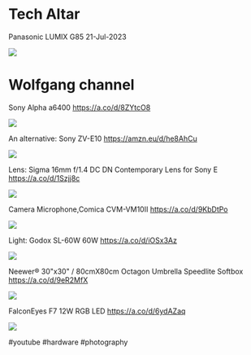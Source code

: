 # Tech Altar
Panasonic LUMIX G85 21-Jul-2023

![](/public/62cbdcfcf3aa81b117d9f3bee6166a0fe819bf296e8bc4a8f5fde99647c65f7e.jpg) 

# Wolfgang channel
Sony Alpha a6400 https://a.co/d/8ZYtcO8

![](/public/07a404a411131a71abab136ffd8952c4e46c05272f9caf042af15a53891ba095.jpg)

An alternative: Sony ZV-E10 https://amzn.eu/d/he8AhCu

![](/public/adee8b372e40ebe87da17adfa7469cdb5ccd6956565273ba07c7fde802160b51.jpg)

 Lens: Sigma 16mm f/1.4 DC DN Contemporary Lens for Sony E https://a.co/d/1Szjj8c
 
 ![](/public/9e90427a1241ee9f04e22febdc532074317ef610d5716c19ec9b456f2553c764.jpg)

 Camera Microphone,Comica CVM-VM10II https://a.co/d/9KbDtPo

 ![](/public/b7835925964173936f1ac698bd737ef3f6cce09b93072fc933ed68804c188752.jpg)

 Light: Godox SL-60W 60W https://a.co/d/iOSx3Az

 ![](/public/6cde01b72b382dd38531d236a6c1d114cd4698e3d9bcab12d1576b77dbe30c21.jpg)

Neewer® 30"x30" / 80cmX80cm Octagon Umbrella Speedlite Softbox https://a.co/d/9eR2MfX 

![](/public/e88c8fee4d2fe46c37d97433cdf5cbf493ff51e44719713d69a91104fc60452e.jpg)

FalconEyes F7 12W RGB LED https://a.co/d/6ydAZaq

![](/public/da93f232c58ce99fc652b7abfd7525c03329a18044dbfa77c2ef421404da2181.jpg)
 

#youtube #hardware #photography